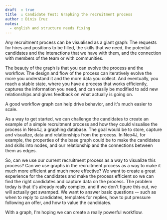 ```yaml
---
draft  : true
title  : Candidate Test: Graphing the recruitment process
author : Dinis Cruz
notes:
  - english and structure needs fixing
---
```


Any recruitment process can be visualised as a giant graph: The requests for hires and positions to be filled, the skills that we need, the potential candidates and the interactions that we have with them, and the connection with members of the team or with communities. 

The beauty of the graph is that you can evolve the process and the workflow. The design and flow of the process can iteratively evolve the more you understand it and the more data you collect. And eventually, you reach a stable state, where you have a process that works efficiently, captures the information you need, and can easily be modified to add new relationships and gives feedback on what actually is going on. 

A good workflow graph can help drive behavior, and it's much easier to scale. 

As a way to get started, we can challenge the candidates to create an example of a simple recruitment process and how they could visualise the process in Neo4J, a graphing database. The goal would be to store, capture and visualize, data and relationships from the process. In Neo4J, for example, the properties of the base graph could be to make the candidates and skills into nodes, and our relationship and the connections between them as edges.

So, can we use our current recruitment process as a way to visualize this process? Can we use graphs in the recruitment process as a way to make it much more efficient and much more effective? We want to create a great experience for the candidates and make the process efficient so we can find the right candidates and capture data on the process. The problem today is that it's already really complex, and if we don't figure this out, we will actually get swamped. We want to answer basic questions -- such as when to reply to candidates, templates for replies, how to put pressure following an offer, and how to value the candidates. 

With a graph, I'm hoping we can create a really powerful workflow.

